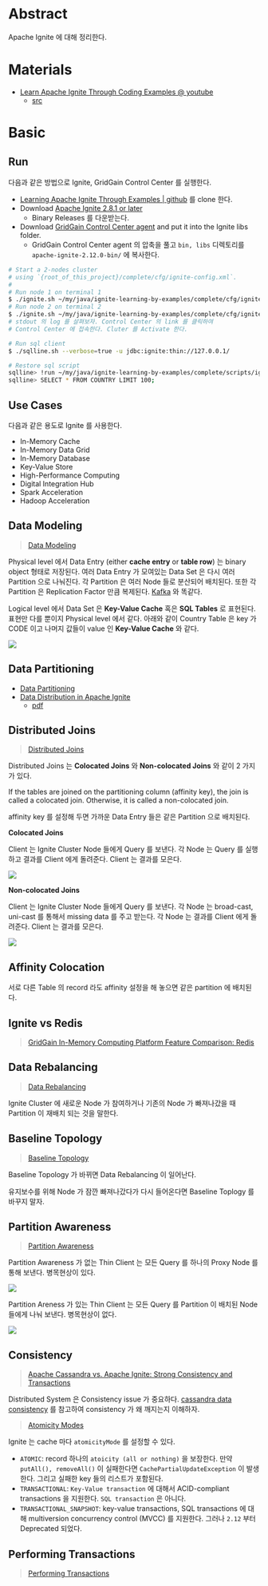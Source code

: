 # Abstract

Apache Ignite 에 대해 정리한다.

# Materials

* [Learn Apache Ignite Through Coding Examples @ youtube](https://www.youtube.com/watch?v=uRdSKhFqeaU)
  * [src](https://github.com/GridGain-Demos/ignite-learning-by-examples)

# Basic

## Run

다음과 같은 방법으로 Ignite, GridGain Control Center 를 실행한다.

* [Learning Apache Ignite Through Examples | github](https://github.com/GridGain-Demos/ignite-learning-by-examples) 를 clone 한다.
* Download [Apache Ignite 2.8.1 or later](https://ignite.apache.org/download.cgi)
  * Binary Releases 를 다운받는다.
* Download [GridGain Control Center agent](https://www.gridgain.com/tryfree#controlcenteragent) and put it into the Ignite libs folder.
  * GridGain Control Center agent 의 압축을 풀고 `bin, libs` 디렉토리를 `apache-ignite-2.12.0-bin/` 에 복사한다.

```bash
# Start a 2-nodes cluster 
# using `{root_of_this_project}/complete/cfg/ignite-config.xml`.
#
# Run node 1 on terminal 1
$ ./ignite.sh ~/my/java/ignite-learning-by-examples/complete/cfg/ignite-config.xml
# Run node 2 on terminal 2
$ ./ignite.sh ~/my/java/ignite-learning-by-examples/complete/cfg/ignite-config.xml
# stdout 의 log 를 살펴보자. Control Center 의 link 를 클릭하여 
# Control Center 에 접속한다. Cluter 를 Activate 한다.

# Run sql client
$ ./sqlline.sh --verbose=true -u jdbc:ignite:thin://127.0.0.1/

# Restore sql script
sqlline> !run ~/my/java/ignite-learning-by-examples/complete/scripts/ignite_world.sql
sqlline> SELECT * FROM COUNTRY LIMIT 100;
```

## Use Cases

다음과 같은 용도로 Ignite 를 사용한다.

* In-Memory Cache
* In-Memory Data Grid
* In-Memory Database
* Key-Value Store
* High-Performance Computing
* Digital Integration Hub
* Spark Acceleration
* Hadoop Acceleration

## Data Modeling

> [Data Modeling](https://ignite.apache.org/docs/latest/data-modeling/data-modeling)

Physical level 에서 Data Entry (either **cache entry** or **table row**) 는
binary object 형태로 저장된다. 여러 Data Entry 가 모여있는 Data Set 은 다시 여러
Partition 으로 나눠진다. 각 Partition 은 여러 Node 들로 분산되어 배치된다. 또한
각 Partition 은 Replication Factor 만큼 복제된다. [Kafka](/kafka/README.md) 와 똑같다.

Logical level 에서 Data Set 은 **Key-Value Cache** 혹은 **SQL Tables** 로 표현된다.
표현만 다를 뿐이지 Physical level 에서 같다. 아래와 같이 Country Table 은 key 가 CODE 이고
나머지 값들이 value 인 **Key-Value Cache** 와 같다.

![](img/cache_table.png)

## Data Partitioning

* [Data Partitioning](https://ignite.apache.org/docs/latest/data-modeling/data-partitioning)
* [Data Distribution in Apache Ignite](https://www.gridgain.com/resources/blog/data-distribution-in-apache-ignite)
  * [pdf](https://go.gridgain.com/rs/491-TWR-806/images/2019-03-12-AI-meetup-Affinity.pdf)

## Distributed Joins

> [Distributed Joins](https://ignite.apache.org/docs/latest/SQL/distributed-joins)

Distributed Joins 는 **Colocated Joins** 와 **Non-colocated Joins** 와 같이 2 가지가 있다.

If the tables are joined on the partitioning column (affinity key), the join is called a colocated join. Otherwise, it is called a non-colocated join.

affinity key 를 설정해 두면 가까운 Data Entry 들은 같은 Partition 으로 배치된다.

**Colocated Joins**

Client 는 Ignite Cluster Node 들에게 Query 를 보낸다. 각 Node 는 Query 를 실행하고 결과를 Client 에게 돌려준다. Client 는 결과를 모은다.

![](img/collocated_joins.png)

**Non-colocated Joins**

Client 는 Ignite Cluster Node 들에게 Query 를 보낸다. 각 Node 는 broad-cast, uni-cast 를 통해서 missing data 를 주고 받는다. 각 Node 는 결과를 Client 에게 돌려준다. Client 는 결과를 모은다.

![](img/non_collocated_joins.png)

## Affinity Colocation

서로 다른 Table 의 record 라도 affinity 설정을 해 놓으면 같은 partition 에 배치된다.

## Ignite vs Redis

> [GridGain In-Memory Computing Platform
Feature Comparison: Redis](https://go.gridgain.com/rs/491-TWR-806/images/GridGain-Feature-Comparison-Redis-Final.pdf)

## Data Rebalancing

> [Data Rebalancing](https://ignite.apache.org/docs/latest/data-rebalancing)

Ignite Cluster 에 새로운 Node 가 참여하거나 기존의 Node 가 빠져나갔을 때 Partition 이 재배치 되는 것을 말한다.

## Baseline Topology

> [Baseline Topology](https://ignite.apache.org/docs/latest/clustering/baseline-topology)

Baseline Topology 가 바뀌면 Data Rebalancing 이 일어난다. 

유지보수를 위해 Node 가 잠깐 빠져나갔다가 다시 들어온다면 Baseline Toplogy 를 바꾸지 말자.

## Partition Awareness

> [Partition Awareness](https://ignite.apache.org/docs/latest/thin-clients/getting-started-with-thin-clients#partition-awareness)

Partition Awareness 가 없는 Thin Client 는 모든 Query 를 하나의 Proxy Node 를 통해 보낸다. 병목현상이 있다.

![](img/partitionawareness01.png)

Partition Areness 가 있는 Thin Client 는 모든 Query 를 Partition 이 배치된 Node 들에게 나눠 보낸다. 병목현상이 없다.

![](img/partitionawareness02.png)

## Consistency

> [Apache Cassandra vs. Apache Ignite: Strong Consistency and Transactions](https://www.gridgain.com/resources/blog/apache-cassandra-vs-apache-ignite-strong-consistency-and-transactions)

Distributed System 은 Consistency issue 가 중요하다. [cassandra data consistency](/cassandra/README.md#data-consistency) 를 참고하여 consistency 가 왜 깨지는지 이해하자.

> [Atomicity Modes](https://ignite.apache.org/docs/latest/configuring-caches/atomicity-modes)

Ignite 는 cache 마다 `atomicityMode` 를 설정할 수 있다. 

* `ATOMIC`: record 하나의 `atoicity (all or nothing)` 을 보장한다. 만약 `putAll(), removeAll()` 이 실패한다면 `CachePartialUpdateException` 이 발생한다. 그리고 실패한 key 들의 리스트가 포함된다.
* `TRANSACTIONAL`: `Key-Value transaction` 에 대해서 ACID-compliant transactions 을 지원한다. `SQL transaction` 은 아니다.
* `TRANSACTIONAL_SNAPSHOT`: key-value transactions, SQL transactions 에 대해 multiversion concurrency control (MVCC) 를 지원한다. 그러나 `2.12` 부터 Deprecated 되었다.  
  
## Performing Transactions

> [Performing Transactions](https://ignite.apache.org/docs/latest/key-value-api/transactions)
